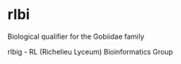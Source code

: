 # rlbi
Biological qualifier for the Gobiidae family

rlbig - RL (Richelieu Lyceum) Bioinformatics Group
